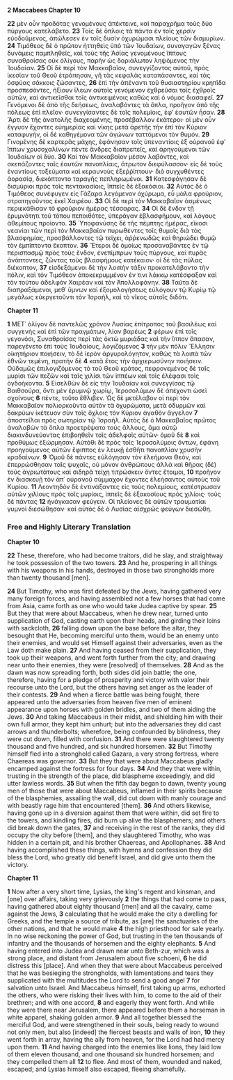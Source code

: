 **2 Maccabees Chapter 10**

**22** μὲν οὖν προδότας γενομένους ἀπέκτεινε, καὶ παραχρῆμα τοὺς δύο πύργους κατελάβετο.
**23** Τοῖς δὲ ὅπλοις τὰ πάντα ἐν τοῖς χερσὶν εὐοδοῦμενος, ἀπώλεσεν ἐν τοῖς δυσὶν ὀχυρώμασι πλείους τῶν δισμυρίων.
**24** Τιμόθεος δὲ ὁ πρῶτον ἡττηθεὶς ὑπὸ τῶν Ἰουδαίων, συναγαγὼν ξένας δυνάμεις παμπληθεῖς, καὶ τοὺς τῆς Ἀσίας γενομένους ἵππους συναθροίσας οὐκ ὀλίγους, παρῆν ὡς δοριάλωτον ληψόμενος τὴν Ἰουδαίαν.
**25** Οἱ δὲ περὶ τὸν Μακκαβαῖον, συνεγγίζοντος αὐτοῦ, πρὸς ἱκεσίαν τοῦ Θεοῦ ἐτράπησαν, γῆ τὰς κεφαλὰς καταπάσαντες, καὶ τὰς ὀσφύας σάκκοις ζώσαντες,
**26** ἐπὶ τὴν ἀπέναντι τοῦ θυσιαστηρίου κρηπῖδα προσπεσόντες, ἠξίουν ἵλεων αὐτοῖς γενόμενον ἐχθρεῦσαι τοῖς ἐχθροῖς αὐτῶν, καὶ ἀντικεῖσθαι τοῖς ἀντικειμένοις καθὼς καὶ ὁ νόμος διασαφεῖ.
**27** Γενόμενοι δὲ ἀπὸ τῆς δεήσεως, ἀναλαβόντες τὰ ὅπλα, προῆγον ἀπὸ τῆς πόλεως ἐπὶ πλεῖον· συνεγγίσαντες δὲ τοῖς πολεμίοις, ἐφ’ ἑαυτῶν ἦσαν.
**28** Ἄρτι δὲ τῆς ἀνατολῆς διαχεομένης, προσέβαλλον ἑκάτεροι· οἱ μὲν οὖν ἔγγυον ἔχοντες εὐημερίας καὶ νίκης μετὰ ἀρετῆς τὴν ἐπὶ τὸν Κύριον καταφυγήν, οἱ δὲ καθηγέμονα τῶν ἀγώνων ταττόμενοι τὸν θυμόν.
**29** Γινομένης δὲ καρτερᾶς μάχης, ἐφάνησαν τοῖς ὑπεναντίοις ἐξ οὐρανοῦ ἐφ’ ἵππων χρυσοχαλίνων πέντε ἄνδρες διαπρεπεῖς, καὶ ἀρηγούμενοι τῶν Ἰουδαίων οἱ δύο.
**30** Καὶ τὸν Μακκαβαῖον μέσον λαβόντες, καὶ σκεπάζοντες ταῖς ἑαυτῶν πανοπλίαις, ἄτρωτον διεφύλασσον· εἰς δὲ τοὺς ἐναντίους τοξεύματα καὶ κεραυνοὺς ἐξεῤῥίπτουν· διὸ συγχυθέντες ἀορασίᾳ, διεκόπτοντο ταραγῆς πεπληρωμένοι.
**31** Κατεσφάγησαν δὲ δισμύριοι πρὸς τοῖς πεντακοσίοις, ἵππεῖς δὲ ἑξακόσιοι.
**32** Αὐτὸς δὲ ὁ Τιμόθεος συνέφυγεν εἰς Γάζαρα λεγόμενον ὀχύρωμα, εὖ μάλα φρούριον, στρατηγοῦντος ἐκεῖ Χαιρέου.
**33** Οἱ δὲ περὶ τὸν Μακκαβαῖον ἀσμένως περιεκάθισαν τὸ φρούριον ἡμέρας τέσσαρας.
**34** Οἱ δὲ ἔνδον τῇ ἐρυμνότητι τοῦ τόπου πεποιθότες, ὑπεράγαν ἐβλασφήμουν, καὶ λόγους ἀθεμίτους προίοντο.
**35** Ὑποφανύσης δὲ τῆς πέμπτης ἡμέρας, εἴκοσι νεανίαι τῶν περὶ τὸν Μακκαβαῖον πυρωθέντες τοῖς θυμοῖς διὰ τὰς βλασφημίας, προσβάλλοντες τῷ τείχει, ἀῤῥενωδῶς καὶ θηριώδει θυμῷ τὸν ἐμπίπτοντα ἔκοπτον.
**36** Ἕτεροι δὲ ὁμοίως προσαναβάντες ἐν τῷ περισπασμῷ πρὸς τοὺς ἔνδον, ἐνεπίμπρων τοὺς πύργους, καὶ πυρὰς ἀνάπτοντες, ζῶντας τοὺς βλασφήμους κατέκαιον· οἱ δὲ τὰς πύλας διέκοπτον,
**37** εἰσδεξάμενοι δὲ τὴν λοιπὴν τάξιν προκατελάβοντο τὴν πόλιν, καὶ τὸν Τιμόθεον ἀποκεκρυμμένον ἐν τινι λάκκῳ κατέσφαξαν καὶ τὸν τούτου ἀδελφὸν Χαιρέαν καὶ τὸν Ἀπολλοφάνην.
**38** Ταῦτα δὲ διαπραξάμενοι, μεθ᾽ ὕμνων καὶ ἐξομολογήσεως εὐλόγουν τῷ Κυρίῳ τῷ μεγάλως εὐεργετοῦντι τὸν Ἰσραήλ, καὶ τὸ νῖκος αὐτοῖς διδότι.

**Chapter 11**

**1** ΜΕΤ᾽ ὀλίγον δὲ παντελῶς χρόνον Λυσίας ἐπίτροπος τοῦ βασιλέως καὶ συγγενὴς καὶ ἐπὶ τῶν πραγμάτων, λίαν βαρέως
**2** φέρων ἐπὶ τοῖς γεγονόσι, Συναθροίσας περὶ τὰς ὀκτὼ μυριάδας καὶ τὴν ἵππον ἅπασαν, παρεγένετο ἐπὶ τοὺς Ἰουδαίους, λογιζόμενος
**3** τὴν μὲν πόλιν Ἕλλησιν οἰκητήριον ποιήσειν, τὸ δὲ ἱερὸν ἀργυρολόγητον, καθώς τὰ λοιπὰ τῶν ἐθνῶν τεμένη, πρατήν δὲ
**4** κατὰ ἔτος τὴν ἀρχιερωσύνην ποιήσειν. Οὐδαμῶς ἐπιλογιζόμενος τὸ τοῦ Θεοῦ κράτος, πεφρονεμένος δὲ ταῖς μυρίσι τῶν πεζῶν καὶ ταῖς χιλίσι τῶν ἱππέων καὶ τοῖς ἐλέφασι τοῖς ὀγδοήκοντα.
**5** Εἰσελθὼν δὲ εἰς τὴν Ἰουδαίαν καὶ συνεγγίσας τῷ Βαιθσούρα, ὄντι μὲν ἐρυμνῷ χωρίῳ, Ἱεροσολύμων δὲ ἀπέχοντι ὡσεὶ σχοίνους
**6** πέντε, τοῦτο ἔθλιβεν. Ὡς δὲ μετέλαβον οἱ περὶ τὸν Μακκαβαῖον πολιορκοῦντα αὐτὸν τὰ ὀχυρώματα, μετὰ ὀδυρμῶν καὶ δακρύων ἱκέτευον σὺν τοῖς ὄχλοις τὸν Κύριον ἀγαθὸν ἄγγελον
**7** ἀποστεῖλαι πρὸς σωτηρίαν τῷ Ἰσραήλ. Αὐτὸς δὲ ὁ Μακκαβαῖος πρῶτος ἀναλαβὼν τὰ ὅπλα προετρέψατο τοὺς ἄλλους, ἅμα αὐτῷ διακινδυνεύοντας ἐπιβοηθεῖν τοῖς ἀδελφοῖς αὑτῶν· ὁμοῦ δὲ
**8** καὶ προθύμως ἐξώρμησαν. Αὐτόθι δὲ πρὸς τοῖς Ἱεροσολύμοις ὄντων, ἐφάνη προηγούμενος αὐτῶν ἔφιππος ἐν λευκῇ ἐσθῆτι πανοπλίαν χρυσῆν κραδαίνων.
**9** Ὁμοῦ δὲ πάντες εὐλόγησαν τὸν ἐλεήμονα Θεόν, καὶ ἐπερρώσθησαν ταῖς ψυχαῖς, οὐ μόνον ἀνθρώπους ἀλλὰ καὶ θῆρας (δὲ) τοὺς ἀγριωτάτους καὶ σιδηρᾶ τείχη τιτρώσκειν ὄντες ἕτοιμοι,
**10** προῆγον ἐν διασκευῇ τὸν ἀπ᾽ οὐρανοῦ σύμμαχον ἔχοντες ἐλεήσαντος αὐτοὺς τοῦ Κυρίου.
**11** Λεοντηδὸν δὲ ἐντινάξαντες εἰς τοὺς πολεμίους, κατέστρωσαν αὐτῶν χιλίους πρὸς τοῖς μυρίοις, ἱππεῖς δὲ ἑξακοσίους πρὸς χιλίοις· τοὺς δὲ πάντας
**12** ἠνάγκασαν φεύγειν. Οἱ πλείονες δὲ αὐτῶν τραυματίαι γυμνοὶ διεσώθησαν· καὶ αὐτὸς δὲ ὁ Λυσίας αἰσχρῶς φεύγων διεσώθη.

### Free and Highly Literary Translation

**Chapter 10**

**22** These, therefore, who had become traitors, did he slay, and straightway he took possession of the two towers.
**23** And he, prospering in all things with his weapons in his hands, destroyed in those two strongholds more than twenty thousand [men].

**24** But Timothy, who was first defeated by the Jews, having gathered very many foreign forces, and having assembled not a few horses that had come from Asia, came forth as one who would take Judea captive by spear.
**25** But they that were about Maccabeus, when he drew near, turned unto supplication of God, casting earth upon their heads, and girding their loins with sackcloth,
**26** falling down upon the base before the altar, they besought that He, becoming merciful unto them, would be an enemy unto their enemies, and would set Himself against their adversaries, even as the Law doth make plain.
**27** And having ceased from their supplication, they took up their weapons, and went forth further from the city; and drawing near unto their enemies, they were [resolved] of themselves.
**28** And as the dawn was now spreading forth, both sides did join battle; the one, therefore, having for a pledge of prosperity and victory with valor their recourse unto the Lord, but the others having set anger as the leader of their contests.
**29** And when a fierce battle was being fought, there appeared unto the adversaries from heaven five men of eminent appearance upon horses with golden bridles, and two of them aiding the Jews.
**30** And taking Maccabeus in their midst, and shielding him with their own full armor, they kept him unhurt; but into the adversaries they did cast arrows and thunderbolts; wherefore, being confounded by blindness, they were cut down, filled with confusion.
**31** And there were slaughtered twenty thousand and five hundred, and six hundred horsemen.
**32** But Timothy himself fled into a stronghold called Gazara, a very strong fortress, where Chaereas was governor.
**33** But they that were about Maccabeus gladly encamped against the fortress for four days.
**34** And they that were within, trusting in the strength of the place, did blaspheme exceedingly, and did utter lawless words.
**35** But when the fifth day began to dawn, twenty young men of those that were about Maccabeus, inflamed in their spirits because of the blasphemies, assailing the wall, did cut down with manly courage and with beastly rage him that encountered [them].
**36** And others likewise, having gone up in a diversion against them that were within, did set fire to the towers, and kindling fires, did burn up alive the blasphemers; and others did break down the gates,
**37** and receiving in the rest of the ranks, they did occupy the city before [them], and they slaughtered Timothy, who was hidden in a certain pit, and his brother Chaereas, and Apollophanes.
**38** And having accomplished these things, with hymns and confession they did bless the Lord, who greatly did benefit Israel, and did give unto them the victory.

**Chapter 11**

**1** Now after a very short time, Lysias, the king's regent and kinsman, and [one] over affairs, taking very grievously
**2** the things that had come to pass, having gathered about eighty thousand [men] and all the cavalry, came against the Jews,
**3** calculating that he would make the city a dwelling for Greeks, and the temple a source of tribute, as [are] the sanctuaries of the other nations, and that he would make
**4** the high priesthood for sale yearly. In no wise reckoning the power of God, but trusting in the ten thousands of infantry and the thousands of horsemen and the eighty elephants.
**5** And having entered into Judea and drawn near unto Beth-zur, which was a strong place, and distant from Jerusalem about five schoeni,
**6** he did distress this [place]. And when they that were about Maccabeus perceived that he was besieging the strongholds, with lamentations and tears they supplicated with the multitudes the Lord to send a good angel
**7** for salvation unto Israel. And Maccabeus himself, first taking up arms, exhorted the others, who were risking their lives with him, to come to the aid of their brethren; and with one accord,
**8** and eagerly they went forth. And while they were there near Jerusalem, there appeared before them a horseman in white apparel, shaking golden armor.
**9** And all together blessed the merciful God, and were strengthened in their souls, being ready to wound not only men, but also [indeed] the fiercest beasts and walls of iron,
**10** they went forth in array, having the ally from heaven, for the Lord had had mercy upon them.
**11** And having charged into the enemies like lions, they laid low of them eleven thousand, and one thousand six hundred horsemen; and they compelled them all
**12** to flee. And most of them, wounded and naked, escaped; and Lysias himself also escaped, fleeing shamefully.
